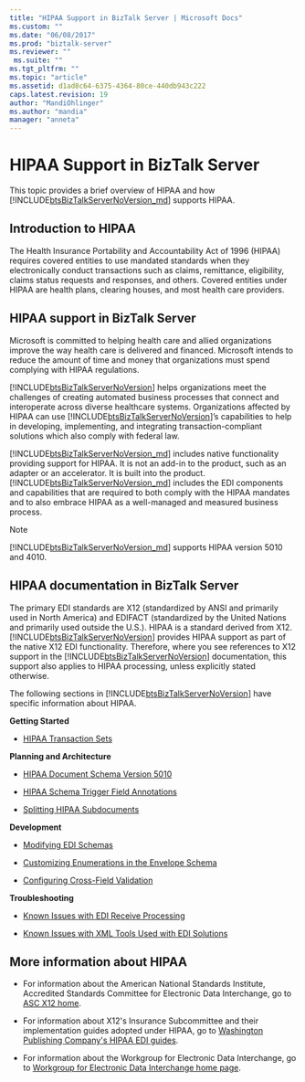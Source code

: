 ```yaml
---
title: "HIPAA Support in BizTalk Server | Microsoft Docs"
ms.custom: ""
ms.date: "06/08/2017"
ms.prod: "biztalk-server"
ms.reviewer: ""
 ms.suite: ""
ms.tgt_pltfrm: ""
ms.topic: "article"
ms.assetid: d1ad8c64-6375-4364-80ce-440db943c222
caps.latest.revision: 19
author: "MandiOhlinger"
ms.author: "mandia"
manager: "anneta"
---
```

# HIPAA Support in BizTalk Server
This topic provides a brief overview of HIPAA and how [!INCLUDE[btsBizTalkServerNoVersion_md](../includes/btsbiztalkservernoversion-md.md)] supports HIPAA.  
  
## Introduction to HIPAA  
 The Health Insurance Portability and Accountability Act of 1996 (HIPAA) requires covered entities to use mandated standards when they electronically conduct transactions such as claims, remittance, eligibility, claims status requests and responses, and others. Covered entities under HIPAA are health plans, clearing houses, and most health care providers.  
  
## HIPAA support in BizTalk Server  
 Microsoft is committed to helping health care and allied organizations improve the way health care is delivered and financed. Microsoft intends to reduce the amount of time and money that organizations must spend complying with HIPAA regulations.  
  
 [!INCLUDE[btsBizTalkServerNoVersion](../includes/btsbiztalkservernoversion-md.md)] helps organizations meet the challenges of creating automated business processes that connect and interoperate across diverse healthcare systems. Organizations affected by HIPAA can use [!INCLUDE[btsBizTalkServerNoVersion](../includes/btsbiztalkservernoversion-md.md)]’s capabilities to help in developing, implementing, and integrating transaction-compliant solutions which also comply with federal law.  
  
[!INCLUDE[btsBizTalkServerNoVersion_md](../includes/btsbiztalkservernoversion-md.md)] includes native functionality providing support for HIPAA. It is not an add-in to the product, such as an adapter or an accelerator. It is built into the product. [!INCLUDE[btsBizTalkServerNoVersion_md](../includes/btsbiztalkservernoversion-md.md)] includes the EDI components and capabilities that are required to both comply with the HIPAA mandates and to also embrace HIPAA as a well-managed and measured business process.  
  
> [!NOTE]
>  [!INCLUDE[btsBizTalkServerNoVersion_md](../includes/btsbiztalkservernoversion-md.md)] supports HIPAA version 5010 and 4010.  
  
## HIPAA documentation in BizTalk Server  
 The primary EDI standards are X12 (standardized by ANSI and primarily used in North America) and EDIFACT (standardized by the United Nations and primarily used outside the U.S.). HIPAA is a standard derived from X12. [!INCLUDE[btsBizTalkServerNoVersion](../includes/btsbiztalkservernoversion-md.md)] provides HIPAA support as part of the native X12 EDI functionality. Therefore, where you see references to X12 support in the [!INCLUDE[btsBizTalkServerNoVersion](../includes/btsbiztalkservernoversion-md.md)] documentation, this support also applies to HIPAA processing, unless explicitly stated otherwise.  
  
 The following sections in [!INCLUDE[btsBizTalkServerNoVersion](../includes/btsbiztalkservernoversion-md.md)] have specific information about HIPAA.  
  
 **Getting Started**  
  
-   [HIPAA Transaction Sets](../core/hipaa-transaction-sets.md)  
  
 **Planning and Architecture**  
  
-   [HIPAA Document Schema Version 5010](../core/hipaa-document-schema-version-5010.md)  
  
-   [HIPAA Schema Trigger Field Annotations](../core/hipaa-schema-trigger-field-annotations.md)  
  
-   [Splitting HIPAA Subdocuments](../core/splitting-hipaa-subdocuments.md)  
  
 **Development**  
  
-   [Modifying EDI Schemas](../core/modifying-edi-schemas.md) 

- [Customizing Enumerations in the Envelope Schema](../core/customizing-enumerations-in-the-envelope-schema.md)

- [Configuring Cross-Field Validation](../core/configuring-cross-field-validation.md)

  
 **Troubleshooting**  
  
-   [Known Issues with EDI Receive Processing](../core/known-issues-with-edi-receive-processing.md)  
  
-   [Known Issues with XML Tools Used with EDI Solutions](../core/known-issues-with-xml-tools-used-with-edi-solutions.md)  
  
## More information about HIPAA  
  
-   For information about the American National Standards Institute, Accredited Standards Committee for Electronic Data Interchange, go to [ASC X12 home](http://www.x12.org/).  
  
-   For information about X12's Insurance Subcommittee and their implementation guides adopted under HIPAA, go to [Washington Publishing Company's HIPAA EDI guides](http://www.wpc-edi.com/).
  
-   For information about the Workgroup for Electronic Data Interchange, go to [Workgroup for Electronic Data Interchange home page](http://www.wedi.org/).